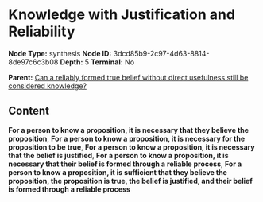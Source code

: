 # Knowledge with Justification and Reliability

**Node Type:** synthesis
**Node ID:** 3dcd85b9-2c97-4d63-8814-8de97c6c3b08
**Depth:** 5
**Terminal:** No

**Parent:** [Can a reliably formed true belief without direct usefulness still be considered knowledge?](can-a-reliably-formed-true-belief-without-direct-usefulness-still-be-considered-knowledge-antithesis-8a803ba9-be7d-4b6c-929c-bc422a359347.md)

## Content

**For a person to know a proposition, it is necessary that they believe the proposition**, **For a person to know a proposition, it is necessary for the proposition to be true**, **For a person to know a proposition, it is necessary that the belief is justified**, **For a person to know a proposition, it is necessary that their belief is formed through a reliable process**, **For a person to know a proposition, it is sufficient that they believe the proposition, the proposition is true, the belief is justified, and their belief is formed through a reliable process**
